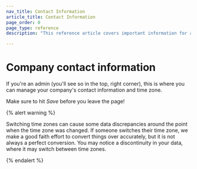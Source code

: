 ```yaml
---
nav_title: Contact Information
article_title: Contact Information
page_order: 0
page_type: reference
description: "This reference article covers important information for admins on managing your company's contact information and time zone in Braze."

---
```


# Company contact information

If you're an admin (you'll see so in the top, right corner), this is where you can manage your company's contact information and time zone.

Make sure to hit _Save_ before you leave the page!


{% alert warning %}

Switching time zones can cause some data discrepancies around the point when the time zone was changed. If someone switches their time zone, we make a good faith effort to convert things over accurately, but it is not always a perfect conversion. You may notice a discontinuity in your data, where it may switch between time zones.

{% endalert %}
